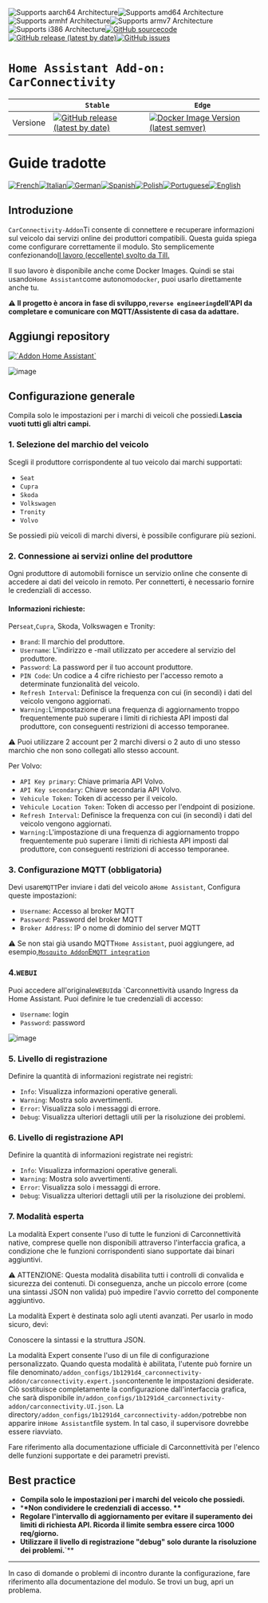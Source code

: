 ![Supports aarch64 Architecture][aarch64-shield]![Supports amd64 Architecture][amd64-shield]![Supports armhf Architecture][armhf-shield]![Supports armv7 Architecture][armv7-shield]![Supports i386 Architecture][i386-shield][![GitHub sourcecode](https://img.shields.io/badge/Source-GitHub-green)](https://github.com/Pulpyyyy/carconnectivity-addon/)[![GitHub release (latest by date)](https://img.shields.io/github/v/release/Pulpyyyy/carconnectivity-addon)](https://github.com/Pulpyyyy/carconnectivity-addon/releases/latest)[![GitHub issues](https://img.shields.io/github/issues/Pulpyyyy/carconnectivity-addon)](https://github.com/Pulpyyyy/carconnectivity-addon/issues)

[aarch64-shield]: https://img.shields.io/badge/aarch64-yes-green.svg

[amd64-shield]: https://img.shields.io/badge/amd64-yes-green.svg

[armhf-shield]: https://img.shields.io/badge/armhf-yes-green.svg

[armv7-shield]: https://img.shields.io/badge/armv7-yes-green.svg

[i386-shield]: https://img.shields.io/badge/i386-yes-green.svg

# `Home Assistant Add-on: CarConnectivity`

|          | `Stable`                                                                                                                                                                                                     | `Edge`                                                                                                                                                                                                                                                          |
| -------- | ------------------------------------------------------------------------------------------------------------------------------------------------------------------------------------------------------------ | --------------------------------------------------------------------------------------------------------------------------------------------------------------------------------------------------------------------------------------------------------------- |
| Versione | [![GitHub release (latest by date)](https://img.shields.io/docker/v/pulpyyyy/carconnectivity-addon-amd64?&sort=date&label=&style=for-the-badge)](https://github.com/pulpyyyy/carconnectivity-addon/releases) | [![Docker Image Version (latest semver)](https://img.shields.io/docker/v/pulpyyyy/carconnectivity-addon-edge-amd64?&sort=date&label=&style=for-the-badge)](https://github.com/Pulpyyyy/carconnectivity-addon/blob/main/carconnectivity-addon-edge/CHANGELOG.md) |

# Guide tradotte

[![French](https://raw.githubusercontent.com/Pulpyyyy/carconnectivity-addon/refs/heads/main/.github/img/FR.svg)](https://github.com/Pulpyyyy/carconnectivity-addon/blob/main/README.fr.md)[![Italian](https://raw.githubusercontent.com/Pulpyyyy/carconnectivity-addon/refs/heads/main/.github/img/IT.svg)](https://github.com/Pulpyyyy/carconnectivity-addon/blob/main/README.it.md)[![German](https://raw.githubusercontent.com/Pulpyyyy/carconnectivity-addon/refs/heads/main/.github/img/DE.svg)](https://github.com/Pulpyyyy/carconnectivity-addon/blob/main/README.de.md)[![Spanish](https://raw.githubusercontent.com/Pulpyyyy/carconnectivity-addon/refs/heads/main/.github/img/ES.svg)](https://github.com/Pulpyyyy/carconnectivity-addon/blob/main/README.es.md)[![Polish](https://raw.githubusercontent.com/Pulpyyyy/carconnectivity-addon/refs/heads/main/.github/img/PL.svg)](https://github.com/Pulpyyyy/carconnectivity-addon/blob/main/README.pl.md)[![Portuguese](https://raw.githubusercontent.com/Pulpyyyy/carconnectivity-addon/refs/heads/main/.github/img/PT.svg)](https://github.com/Pulpyyyy/carconnectivity-addon/blob/main/README.pt.md)[![English](https://raw.githubusercontent.com/Pulpyyyy/carconnectivity-addon/refs/heads/main/.github/img/US.svg)](https://github.com/Pulpyyyy/carconnectivity-addon/blob/main/README.md)

## Introduzione

`CarConnectivity-Addon`Ti consente di connettere e recuperare informazioni sul veicolo dai servizi online dei produttori compatibili. Questa guida spiega come configurare correttamente il modulo.
Sto semplicemente confezionando[Il lavoro (eccellente) svolto da Till.](https://github.com/tillsteinbach/CarConnectivity)

Il suo lavoro è disponibile anche come Docker Images. Quindi se stai usando`Home Assistant`come autonomo`docker`, puoi usarlo direttamente anche tu.

**⚠️ Il progetto è ancora in fase di sviluppo,`reverse engineering`dell'API da completare e comunicare con MQTT/Assistente di casa da adattare.**

## Aggiungi repository

[![\`Addon Home Assistant\`](https://raw.githubusercontent.com/Pulpyyyy/carconnectivity-addon/refs/heads/main/.github/img/addon-ha.svg)](https://my.home-assistant.io/redirect/supervisor_add_addon_repository/?repository_url=https%3A%2F%2Fgithub.com%2FPulpyyyy%2Fcarconnectivity-addon)

![image](https://raw.githubusercontent.com/Pulpyyyy/carconnectivity-addon/refs/heads/main/img/mqtt_device.png)

## Configurazione generale

Compila solo le impostazioni per i marchi di veicoli che possiedi.**Lascia vuoti tutti gli altri campi.**

### 1. Selezione del marchio del veicolo

Scegli il produttore corrispondente al tuo veicolo dai marchi supportati:

-   `Seat`
-   `Cupra`
-   `Skoda`
-   `Volkswagen`
-   `Tronity`
-   `Volvo`

Se possiedi più veicoli di marchi diversi, è possibile configurare più sezioni.

### 2. Connessione ai servizi online del produttore

Ogni produttore di automobili fornisce un servizio online che consente di accedere ai dati del veicolo in remoto. Per connetterti, è necessario fornire le credenziali di accesso.

#### Informazioni richieste:

Per`seat`,`Cupra`, Skoda, Volkswagen e Tronity:

-   `Brand`: Il marchio del produttore.
-   `Username`: L'indirizzo e -mail utilizzato per accedere al servizio del produttore.
-   `Password`: La password per il tuo account produttore.
-   `PIN Code`: Un codice a 4 cifre richiesto per l'accesso remoto a determinate funzionalità del veicolo.
-   `Refresh Interval`: Definisce la frequenza con cui (in secondi) i dati del veicolo vengono aggiornati.
-   `Warning:`L'impostazione di una frequenza di aggiornamento troppo frequentemente può superare i limiti di richiesta API imposti dal produttore, con conseguenti restrizioni di accesso temporanee.

⚠️ Puoi utilizzare 2 account per 2 marchi diversi o 2 auto di uno stesso marchio che non sono collegati allo stesso account.

Per Volvo:

-   `API Key primary`: Chiave primaria API Volvo.
-   `API Key secondary`: Chiave secondaria API Volvo.
-   `Vehicule Token`: Token di accesso per il veicolo.
-   `Vehicule Location Token`: Token di accesso per l'endpoint di posizione.
-   `Refresh Interval`: Definisce la frequenza con cui (in secondi) i dati del veicolo vengono aggiornati.
-   `Warning:`L'impostazione di una frequenza di aggiornamento troppo frequentemente può superare i limiti di richiesta API imposti dal produttore, con conseguenti restrizioni di accesso temporanee.

### 3. Configurazione MQTT (obbligatoria)

Devi usare`MQTT`Per inviare i dati del veicolo a`Home Assistant`, Configura queste impostazioni:

-   `Username`: Accesso al broker MQTT
-   `Password`: Password del broker MQTT
-   `Broker Address`: IP o nome di dominio del server MQTT

⚠️ Se non stai già usando MQTT`Home Assistant`, puoi aggiungere, ad esempio,[`Mosquito Addon`E`MQTT integration`](https://www.home-assistant.io/integrations/mqtt)

### 4.`WEBUI`

Puoi accedere all'originale`WEBUI`da \`Carconnettività usando Ingress da Home Assistant.
Puoi definire le tue credenziali di accesso:

-   `Username`: login
-   `Password`: password

![image](https://raw.githubusercontent.com/Pulpyyyy/carconnectivity-addon/refs/heads/main/img/webui.png)

### 5. Livello di registrazione

Definire la quantità di informazioni registrate nei registri:

-   `Info`: Visualizza informazioni operative generali.
-   `Warning`: Mostra solo avvertimenti.
-   `Error`: Visualizza solo i messaggi di errore.
-   `Debug`: Visualizza ulteriori dettagli utili per la risoluzione dei problemi.

### 6. Livello di registrazione API

Definire la quantità di informazioni registrate nei registri:

-   `Info`: Visualizza informazioni operative generali.
-   `Warning`: Mostra solo avvertimenti.
-   `Error`: Visualizza solo i messaggi di errore.
-   `Debug`: Visualizza ulteriori dettagli utili per la risoluzione dei problemi.

### 7. Modalità esperta

La modalità Expert consente l'uso di tutte le funzioni di Carconnettività native, comprese quelle non disponibili attraverso l'interfaccia grafica, a condizione che le funzioni corrispondenti siano supportate dai binari aggiuntivi.

⚠️ ATTENZIONE:
Questa modalità disabilita tutti i controlli di convalida e sicurezza dei contenuti. Di conseguenza, anche un piccolo errore (come una sintassi JSON non valida) può impedire l'avvio corretto del componente aggiuntivo.

La modalità Expert è destinata solo agli utenti avanzati.
Per usarlo in modo sicuro, devi:

Conoscere la sintassi e la struttura JSON.

La modalità Expert consente l'uso di un file di configurazione personalizzato. Quando questa modalità è abilitata, l'utente può fornire un file denominato`/addon_configs/1b1291d4_carconnectivity-addon/carconnectivity.expert.json`contenente le impostazioni desiderate. Ciò sostituisce completamente la configurazione dall'interfaccia grafica, che sarà disponibile in`/addon_configs/1b1291d4_carconnectivity-addon/carconnectivity.UI.json`. La directory`/addon_configs/1b1291d4_carconnectivity-addon/`potrebbe non apparire in`Home Assistant`file system. In tal caso, il supervisore dovrebbe essere riavviato.

Fare riferimento alla documentazione ufficiale di Carconnettività per l'elenco delle funzioni supportate e dei parametri previsti.

## Best practice

-   **Compila solo le impostazioni per i marchi del veicolo che possiedi.**
-   \***\*Non condividere le credenziali di accesso. \*\***
-   **Regolare l'intervallo di aggiornamento per evitare il superamento dei limiti di richiesta API. Ricorda il limite sembra essere circa 1000 req/giorno.**
-   **Utilizzare il livello di registrazione "debug" solo durante la risoluzione dei problemi.**\`\*\*

* * *

In caso di domande o problemi di incontro durante la configurazione, fare riferimento alla documentazione del modulo.
Se trovi un bug, apri un problema.
